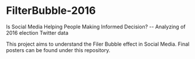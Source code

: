 # FilterBubble-2016

Is Social Media Helping People Making Informed Decision? -- Analyzing of 2016 election Twitter data

This project aims to understand the Filer Bubble effect in Social Media.
Final posters can be found under this repository.
